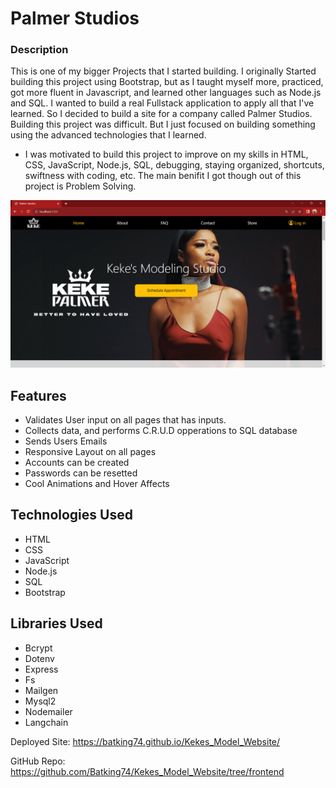# Palmer Studios

### Description
This is one of my bigger Projects that I started building. I originally Started building this project using Bootstrap, but as I taught myself more, practiced, got more fluent in Javascript, and learned other languages such as Node.js and SQL. I wanted to build a real Fullstack application to apply all that I've learned. So I decided to build a site for a company called Palmer Studios. Building this project was difficult. But I just focused on building something using the advanced technologies that I learned.

- I was motivated to build this project to improve on my skills in HTML, CSS, JavaScript, Node.js, SQL, debugging, staying organized, shortcuts, swiftness with coding, etc. The main benifit I got though out of this project is Problem Solving.

![Image of Nazir's Palmer Studio Project Landing page](./public/IMG/Palmer_Studios_Project.png)

## Features
- Validates User input on all pages that has inputs.
- Collects data, and performs C.R.U.D opperations to SQL database
- Sends Users Emails
- Responsive Layout on all pages
- Accounts can be created
- Passwords can be resetted
- Cool Animations and Hover Affects

## Technologies Used
- HTML
- CSS
- JavaScript
- Node.js
- SQL
- Bootstrap

## Libraries Used
- Bcrypt
- Dotenv
- Express
- Fs
- Mailgen
- Mysql2
- Nodemailer
- Langchain

Deployed Site: https://batking74.github.io/Kekes_Model_Website/

GitHub Repo: https://github.com/Batking74/Kekes_Model_Website/tree/frontend
